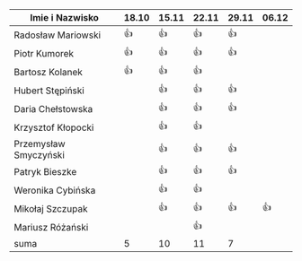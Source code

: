Imie i Nazwisko  | 18.10 | 15.11 |22.11| 29.11 | 06.12 | 
---------------- | ----- | ----- |-----| ----- | ----- |
Radosław Mariowski | :+1: | :+1: |:+1:| :+1:| |
Piotr Kumorek	 | :+1:	| :+1: | :+1: | :+1: |  |
Bartosz Kolanek	 | :+1:	| :+1: |:+1:| | |
Hubert Stępiński |      |:+1:| :+1:|:+1:| | 
Daria Chełstowska |        | :+1: |:+1:| :+1: | |
Krzysztof Kłopocki |      | :+1: | :+1: | | |
Przemysław Smyczyński |      | :+1: |:+1:| :+1: | |
Patryk Bieszke |     | :+1: | :+1: | :+1: | |
Weronika Cybińska |     | :+1: | :+1: | | |
Mikołaj Szczupak  |     | :+1: | :+1: | :+1: | :+1: |
Mariusz Różański |     |      | :+1: |  | |
suma             | 5   | 10 | 11 | 7 |  |
